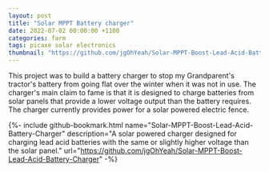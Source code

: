 ```yaml
---
layout: post
title: "Solar MPPT Battery charger"
date: 2022-07-02 00:00:00 +1100
categories: farm
tags: picaxe solar electronics
thumbnail: "https://github.com/jgOhYeah/Solar-MPPT-Boost-Lead-Acid-Battery-Charger/raw/master/Photos/Inside.jpg"
---
```


This project was to build a battery charger to stop my Grandparent's tractor's battery from going flat over the winter when it was not in use. The charger's main claim to fame is that it is designed to charge batteries from solar panels that provide a lower voltage output than the battery requires. The charger currently provides power for a solar powered electric fence.

{%- include github-bookmark.html name="Solar-MPPT-Boost-Lead-Acid-Battery-Charger" description="A solar powered charger designed for charging lead acid batteries with the same or slightly higher voltage than the solar panel." url="https://github.com/jgOhYeah/Solar-MPPT-Boost-Lead-Acid-Battery-Charger" -%}